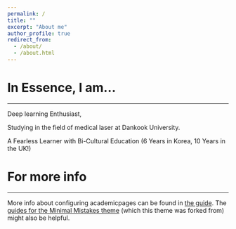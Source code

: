 ```yaml
---
permalink: /
title: ""
excerpt: "About me"
author_profile: true
redirect_from: 
  - /about/
  - /about.html
---
```


# In Essence, I am…   
---
Deep learning Enthusiast,   

Studying in the field of medical laser at Dankook University.

A Fearless Learner with Bi-Cultural Education (6 Years in Korea, 10 Years in the UK!)   


# For more info
------
More info about configuring academicpages can be found in [the guide](https://academicpages.github.io/markdown/). The [guides for the Minimal Mistakes theme](https://mmistakes.github.io/minimal-mistakes/docs/configuration/) (which this theme was forked from) might also be helpful.
